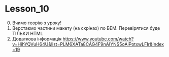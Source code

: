 # Lesson_10



0) Вчимо теорію з уроку!
1) Верстаємо частини макету (на скрінах) по БЕМ.
Перевірятися буде ТІЛЬКИ HTML
2) Додаткова інформація https://www.youtube.com/watch?v=HihYQVuH64U&list=PLM6XATa8CAG4F9nAIYNS5oAiPotxwLFIr&index=19

